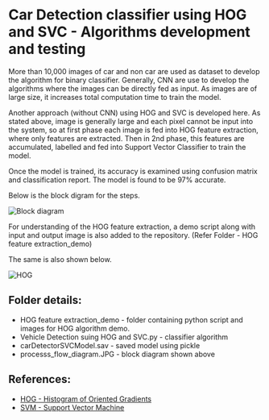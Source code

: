# Car Detection classifier using HOG and SVC - Algorithms development and testing

More than 10,000 images of car and non car are used as dataset to develop the algorithm for binary classifier. 
Generally, CNN are use to develop the algorithms where the images can be directly fed as input. As images are of large size, 
it increases total computation time to train the model.

Another approach (without CNN) using HOG and SVC is developed here. As stated above, image is generally large and each pixel 
cannot be input into the system, so at first phase each image is fed into HOG feature extraction, where only features are extracted.
Then in 2nd phase, this features are accumulated, labelled and fed into Support Vector Classifier to train the model. 

Once the model is trained, its accuracy is examined using confusion matrix and classification report. 
The model is found to be 97% accurate.

Below is the block digram for the steps.

![Block diagram](https://github.com/shiva-agrawal/Autonomous_Driving_Project/blob/master/02_Perception/03%20Car%20Detection%20using%20HOG%20and%20SVC/processs_flow_diagram.JPG)

For understanding of the HOG feature extraction, a demo script along with input and output image is also added to the repository. 
(Refer Folder - HOG feature extraction_demo)

The same is also shown below.

![HOG](https://github.com/shiva-agrawal/Autonomous_Driving_Project/blob/master/02_Perception/03%20Car%20Detection%20using%20HOG%20and%20SVC/HOG%20feature%20extraction_demo/HOG_block_diagram.png)

## Folder details:
* HOG feature extraction_demo - folder containing python script and images for HOG algorithm demo.
* Vehicle Detection suing HOG and SVC.py - classifier algorithm
* carDetectorSVCModel.sav - saved model using pickle 
* processs_flow_diagram.JPG - block diagram shown above

## References:
* [HOG - Histogram of Oriented Gradients](https://www.learnopencv.com/histogram-of-oriented-gradients/)
* [SVM - Support Vector Machine](https://scikit-learn.org/stable/modules/svm.html)
